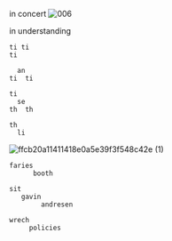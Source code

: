 in concert
![006](https://github.com/user-attachments/assets/b096dd62-205f-4430-9c91-c2f423e45234)

in understanding
    
    ti ti
    ti
    
      an 
    ti  ti 
    
    ti
      se 
    th  th 
    
    th
      li

![ffcb20a11411418e0a5e39f3f548c42e (1)](https://github.com/user-attachments/assets/e72ab915-66c8-413a-af3a-ae25a2bb1879)

    faries
          booth
    
    sit
       gavin
            andresen
    
    wrech
         policies
